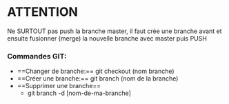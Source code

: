 
# ATTENTION

Ne SURTOUT pas push la branche master, il faut crée une branche avant et ensuite fusionner (merge) la nouvelle branche avec master puis PUSH

### Commandes GIT:

- ==Changer de branche:==
		git checkout (nom branche)
- ==Créer une branche:==
		git branch (nom de la branche)
- ==Supprimer une branche==
	-    git branch -d [nom-de-ma-branche]